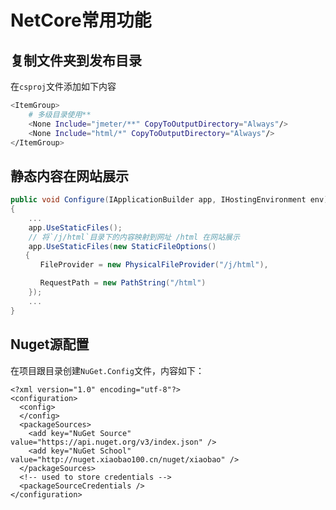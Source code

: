 # NetCore常用功能

## 复制文件夹到发布目录

在`csproj`文件添加如下内容

```bash
<ItemGroup>
    # 多级目录使用**
    <None Include="jmeter/**" CopyToOutputDirectory="Always"/>
    <None Include="html/*" CopyToOutputDirectory="Always"/>
</ItemGroup>
```

## 静态内容在网站展示

```csharp
public void Configure(IApplicationBuilder app, IHostingEnvironment env)
{
    ...
    app.UseStaticFiles();
    // 将`/j/html`目录下的内容映射到网址 /html 在网站展示
    app.UseStaticFiles(new StaticFileOptions()
　　{
　　　　FileProvider = new PhysicalFileProvider("/j/html"),

　　　　RequestPath = new PathString("/html") 
    });
    ...
}
```

## Nuget源配置

在项目跟目录创建`NuGet.Config`文件，内容如下：

```config
<?xml version="1.0" encoding="utf-8"?>
<configuration>
  <config>
  </config>
  <packageSources>
    <add key="NuGet Source" value="https://api.nuget.org/v3/index.json" />
    <add key="NuGet School" value="http://nuget.xiaobao100.cn/nuget/xiaobao" />
  </packageSources>
  <!-- used to store credentials -->
  <packageSourceCredentials />
</configuration>
```


